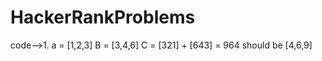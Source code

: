 # HackerRankProblems

code-->1.
     a = [1,2,3]
     B = [3,4,6]
     C = [321] + [643] =  964
     should be [4,6,9]
